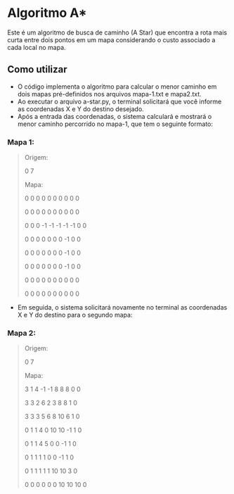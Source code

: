 # Algoritmo A*

Este é um algoritmo de busca de caminho (A Star) que encontra a rota mais curta entre dois pontos em um mapa considerando o custo associado a cada local no mapa.

## Como utilizar

- O código implementa o algoritmo para calcular o menor caminho em dois mapas pré-definidos nos arquivos mapa-1.txt e mapa2.txt.
- Ao executar o arquivo a-star.py, o terminal solicitará que você informe as coordenadas X e Y do destino desejado.
- Após a entrada das coordenadas, o sistema calculará e mostrará o menor caminho percorrido no mapa-1, que tem o seguinte formato:

### Mapa 1:
> Origem:
> 
> 0 7
> 
> Mapa:
> 
> 0  0  0  0  0  0  0  0  0  0
> 
> 0  0  0  0  0  0  0  0  0  0
> 
> 0  0  0 -1 -1 -1 -1 -1  0  0
> 
> 0  0  0  0  0  0  0 -1  0  0
> 
> 0  0  0  0  0  0  0 -1  0  0
> 
> 0  0  0  0  0  0  0 -1  0  0
> 
> 0  0  0  0  0  0  0  0  0  0
> 
> 0  0  0  0  0  0  0  0  0  0

- Em seguida, o sistema solicitará novamente no terminal as coordenadas X e Y do destino para o segundo mapa:

### Mapa 2:
> Origem:
> 
> 0 7
> 
> Mapa:
> 
> 3  1  4 -1 -1  8  8  8  0  0
> 
> 3  3  2  6  2  3  8  8  1  0
> 
> 3  3  3  5  6  8 10  6  1  0
> 
> 0  1  1  4  0 10 10 -1  1  0
> 
> 0  1  1  4  5  0  0 -1  1  0
> 
> 0  1  1  1  1  0  0 -1  1  0
> 
> 0  1  1  1  1  1 10 10  3  0
> 
> 0  0  0  0  0  0 10 10 10  0
